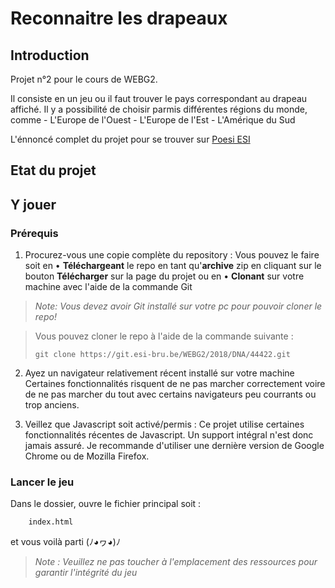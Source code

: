 # Reconnaitre les drapeaux
## Introduction
Projet n°2 pour le cours de WEBG2.

Il consiste en un jeu ou il faut trouver le pays correspondant au drapeau affiché.
Il y a possibilité de choisir parmis différentes régions du monde, comme
    - L'Europe de l'Ouest
    - L'Europe de l'Est
    - L'Amérique du Sud

L'énnoncé complet du projet pour se trouver sur [Poesi ESI](https://poesi.esi-bru.be/pluginfile.php/5719/mod_folder/content/0/WEBG2-projet-2018-2.pdf?forcedownload=1)

## Etat du projet



## Y jouer
### Prérequis

 1. Procurez-vous une copie complète du repository :
Vous pouvez le faire soit en
	• **Téléchargeant** le repo en tant qu'**archive** zip en cliquant sur le bouton **Télécharger** sur la page du projet ou en
	• **Clonant** sur votre machine avec l'aide de la commande Git
	
> *Note: Vous devez avoir Git installé sur votre pc pour pouvoir cloner le repo!* 

> Vous pouvez cloner le repo à l'aide de la commande suivante :
> 
>     git clone https://git.esi-bru.be/WEBG2/2018/DNA/44422.git
    
 2. Ayez un navigateur relativement récent installé sur votre machine
Certaines fonctionnalités risquent de ne pas marcher correctement voire de ne pas marcher du tout avec certains navigateurs peu courrants ou trop anciens.

 3. Veillez que Javascript soit activé/permis :
Ce projet utilise certaines fonctionnalités récentes de Javascript. Un support intégral n'est donc jamais assuré. Je recommande d'utiliser une dernière version de Google Chrome ou de Mozilla Firefox.

### Lancer le jeu
Dans le dossier, ouvre le fichier principal soit :

		index.html

et vous voilà parti (ﾉ◕ヮ◕)ﾉ

> *Note : Veuillez ne pas toucher à l'emplacement des ressources pour garantir l'intégrité du jeu*